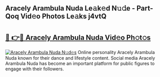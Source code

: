 ## Aracely Arambula Nuda Le𝚊k𝚎d N𝚞𝚍e - Part-Qoq Vid𝚎o Photos Le𝚊ks j4vtQ

# <h2><a href="http://fbf4o7u.evod.top/?m=Aracely+Arambula+Nuda">🔗 👉🔴 Aracely Arambula Nuda Vid𝚎o Ph𝚘t𝚘s</a></h2>

[![Aracely Arambula Nuda N𝚞d𝚎s](https://i.imgur.com/8V9OHl7.gif)](http://fbf4o7u.evod.top/?m=Aracely+Arambula+Nuda)
Online personality Aracely Arambula Nuda known for their dance and lifestyle content. Social media Aracely Arambula Nuda has become an important platform for public figures to engage with their followers. 
